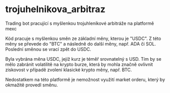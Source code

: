 # trojuhelnikova_arbitraz
Trading bot pracující s myšlenkou trojuhleníkové arbitráže na platformě mexc

Kód pracuje s myšlenkou směn ze základní měny, kterou je "USDC". Z této měny se převede do "BTC" a následně do další měny, např. ADA či SOL. Poslední směnou se vrací zpět do USDC.

Byla vybrána měna USDC, jejíž kurz je téměř srovnatelný s USD. Tím by se mělo zabránit volatilitě na krypto burze, která by mohla značně ovlivnit ziskovost v případě zvolení klasické krypto měny, např. BTC.

Nedostatkem na této platformě je nemožnost využití market orderu, který by okmažitě provedl směnu.
